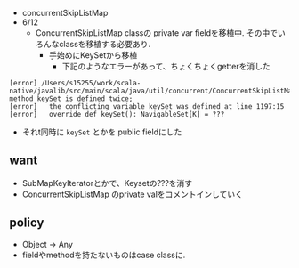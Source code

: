 
* concurrentSkipListMap
* 6/12
  * ConcurrentSkipListMap classの private var fieldを移植中. その中でいろんなclassを移植する必要あり.
    * 手始めにKeySetから移植
      * 下記のようなエラーがあって、ちょくちょくgetterを消した
```
[error] /Users/s15255/work/scala-native/javalib/src/main/scala/java/util/concurrent/ConcurrentSkipListMap.scala:2325:16: method keySet is defined twice;
[error]   the conflicting variable keySet was defined at line 1197:15
[error]   override def keySet(): NavigableSet[K] = ???
```

   * それt同時に `keySet` とかを public fieldにした



## want
* SubMapKeyIteratorとかで、Keysetの???を消す
* ConcurrentSkipListMap のprivate valをコメントインしていく


## policy
* Object -> Any
* fieldやmethodを持たないものはcase classに.
